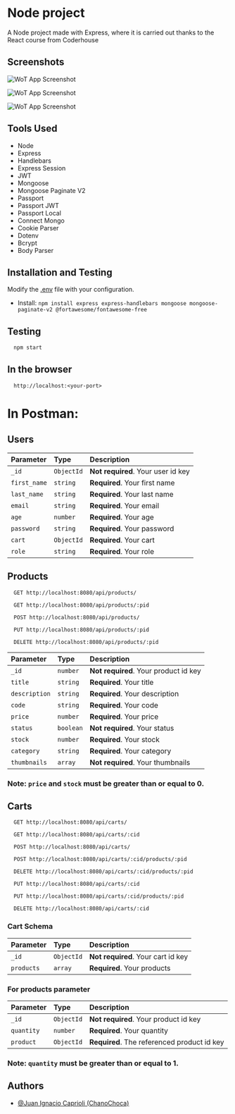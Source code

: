 # Node project

A Node project made with Express, where it is carried out thanks to the React course from Coderhouse

## Screenshots

![WoT App Screenshot](src/public/images/3.png)

![WoT App Screenshot](src/public/images/2.png)

![WoT App Screenshot](src/public/images/1.png)


## Tools Used

- Node
- Express
- Handlebars
- Express Session
- JWT
- Mongoose
- Mongoose Paginate V2
- Passport
- Passport JWT
- Passport Local
- Connect Mongo
- Cookie Parser
- Dotenv
- Bcrypt
- Body Parser

## Installation and Testing

Modify the [.env](.env.example) file with your configuration.

* Install: `npm install express express-handlebars mongoose mongoose-paginate-v2 @fortawesome/fontawesome-free`

## Testing

```bash
  npm start
```

## In the browser

```http
  http://localhost:<your-port>
```

# In Postman:

## Users

| Parameter    | Type       | Description                        |
|:-------------|:-----------|:-----------------------------------|
| `_id`        | `ObjectId` | **Not required**. Your user id key |
| `first_name` | `string`   | **Required**. Your first name      |
| `last_name`  | `string`   | **Required**. Your last name       |
| `email`      | `string`   | **Required**. Your email           |
| `age`        | `number`   | **Required**. Your age             |
| `password`   | `string`   | **Required**. Your password        |
| `cart`       | `ObjectId` | **Required**. Your cart            |
| `role`       | `string`   | **Required**. Your role            |

## Products

```http
  GET http://localhost:8080/api/products/
```

```http
  GET http://localhost:8080/api/products/:pid
```

```http
  POST http://localhost:8080/api/products/
```

```http
  PUT http://localhost:8080/api/products/:pid
```

```http
  DELETE http://localhost:8080/api/products/:pid
```

| Parameter     | Type      | Description                           |
|:--------------|:----------|:--------------------------------------|
| `_id`         | `number`  | **Not required**. Your product id key |
| `title`       | `string`  | **Required**. Your title              |
| `description` | `string`  | **Required**. Your description        |
| `code`        | `string`  | **Required**. Your code               |
| `price`       | `number`  | **Required**. Your price              |
| `status`      | `boolean` | **Not required**. Your status         |
| `stock`       | `number`  | **Required**. Your stock              |
| `category`    | `string`  | **Required**. Your category           |
| `thumbnails`  | `array`   | **Not required**. Your thumbnails     |

### Note: `price` and `stock` must be greater than or equal to 0.

## Carts

```http
  GET http://localhost:8080/api/carts/
```

```http
  GET http://localhost:8080/api/carts/:cid
```

```http
  POST http://localhost:8080/api/carts/
```

```http
  POST http://localhost:8080/api/carts/:cid/products/:pid
```

```http
  DELETE http://localhost:8080/api/carts/:cid/products/:pid
```

```http
  PUT http://localhost:8080/api/carts/:cid
```

```http
  PUT http://localhost:8080/api/carts/:cid/products/:pid
```

```http
  DELETE http://localhost:8080/api/carts/:cid
```

### Cart Schema

| Parameter  | Type     | Description                        |
|:-----------|:---------|:-----------------------------------|
| `_id`      | `ObjectId` | **Not required**. Your cart id key |
| `products` | `array`  | **Required**. Your products        |

### For products parameter

| Parameter  | Type       | Description                                    |
|:-----------|:-----------|:-----------------------------------------------|
| `_id`      | `ObjectId` | **Not required**. Your product id key          |
| `quantity` | `number`   | **Required**. Your quantity                    |
| `product`  | `ObjectId` | **Required**. The referenced product id key    |

### Note: `quantity` must be greater than or equal to 1.


## Authors

- [@Juan Ignacio Caprioli (ChanoChoca)](https://github.com/ChanoChoca)
